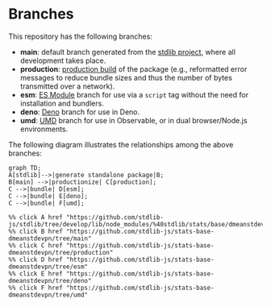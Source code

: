 <!--

@license Apache-2.0

Copyright (c) 2022 The Stdlib Authors.

Licensed under the Apache License, Version 2.0 (the "License");
you may not use this file except in compliance with the License.
You may obtain a copy of the License at

    http://www.apache.org/licenses/LICENSE-2.0

Unless required by applicable law or agreed to in writing, software
distributed under the License is distributed on an "AS IS" BASIS,
WITHOUT WARRANTIES OR CONDITIONS OF ANY KIND, either express or implied.
See the License for the specific language governing permissions and
limitations under the License.

-->

# Branches

This repository has the following branches:

-   **main**: default branch generated from the [stdlib project][stdlib-url], where all development takes place.
-   **production**: [production build][production-url] of the package (e.g., reformatted error messages to reduce bundle sizes and thus the number of bytes transmitted over a network).
-   **esm**: [ES Module][esm-url] branch for use via a `script` tag without the need for installation and bundlers.
-   **deno**: [Deno][deno-url] branch for use in Deno.
-   **umd**: [UMD][umd-url] branch for use in Observable, or in dual browser/Node.js environments.

The following diagram illustrates the relationships among the above branches:

```mermaid
graph TD;
A[stdlib]-->|generate standalone package|B;
B[main] -->|productionize| C[production];
C -->|bundle| D[esm];
C -->|bundle| E[deno];
C -->|bundle| F[umd];

%% click A href "https://github.com/stdlib-js/stdlib/tree/develop/lib/node_modules/%40stdlib/stats/base/dmeanstdevpn"
%% click B href "https://github.com/stdlib-js/stats-base-dmeanstdevpn/tree/main"
%% click C href "https://github.com/stdlib-js/stats-base-dmeanstdevpn/tree/production"
%% click D href "https://github.com/stdlib-js/stats-base-dmeanstdevpn/tree/esm"
%% click E href "https://github.com/stdlib-js/stats-base-dmeanstdevpn/tree/deno"
%% click F href "https://github.com/stdlib-js/stats-base-dmeanstdevpn/tree/umd"
```

[stdlib-url]: https://github.com/stdlib-js/stdlib/tree/develop/lib/node_modules/%40stdlib/stats/base/dmeanstdevpn
[production-url]: https://github.com/stdlib-js/stats-base-dmeanstdevpn/tree/production
[deno-url]: https://github.com/stdlib-js/stats-base-dmeanstdevpn/tree/deno
[umd-url]: https://github.com/stdlib-js/stats-base-dmeanstdevpn/tree/umd
[esm-url]: https://github.com/stdlib-js/stats-base-dmeanstdevpn/tree/esm